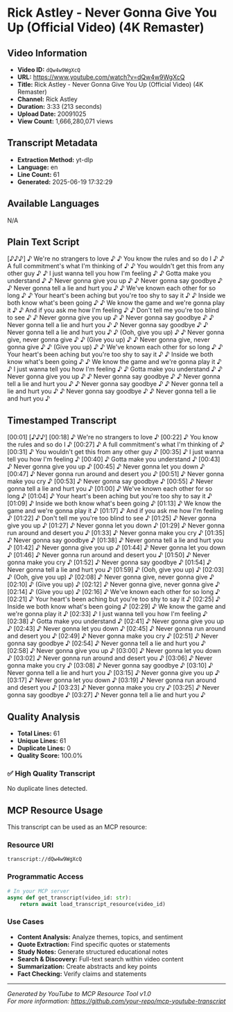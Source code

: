 # Rick Astley - Never Gonna Give You Up (Official Video) (4K Remaster)

## Video Information

- **Video ID:** `dQw4w9WgXcQ`
- **URL:** https://www.youtube.com/watch?v=dQw4w9WgXcQ
- **Title:** Rick Astley - Never Gonna Give You Up (Official Video) (4K Remaster)
- **Channel:** Rick Astley
- **Duration:** 3:33 (213 seconds)
- **Upload Date:** 20091025
- **View Count:** 1,666,280,071 views

## Transcript Metadata

- **Extraction Method:** yt-dlp
- **Language:** en
- **Line Count:** 61
- **Generated:** 2025-06-19 17:32:29

## Available Languages

N/A

## Plain Text Script

[♪♪♪] ♪ We're no strangers to love ♪ ♪ You know the rules and so do I ♪ ♪ A full commitment's what I'm thinking of ♪ ♪ You wouldn't get this from any other guy ♪ ♪ I just wanna tell you how I'm feeling ♪ ♪ Gotta make you understand ♪ ♪ Never gonna give you up ♪ ♪ Never gonna say goodbye ♪ ♪ Never gonna tell a lie and hurt you ♪ ♪ We've known each other for so long ♪ ♪ Your heart's been aching but you're too shy to say it ♪ ♪ Inside we both know what's been going ♪ ♪ We know the game and we're gonna play it ♪ ♪ And if you ask me how I'm feeling ♪ ♪ Don't tell me you're too blind to see ♪ ♪ Never gonna give you up ♪ ♪ Never gonna say goodbye ♪ ♪ Never gonna tell a lie and hurt you ♪ ♪ Never gonna say goodbye ♪ ♪ Never gonna tell a lie and hurt you ♪ ♪ (Ooh, give you up) ♪ ♪ Never gonna give, never gonna give ♪ ♪ (Give you up) ♪ ♪ Never gonna give, never gonna give ♪ ♪ (Give you up) ♪ ♪ We've known each other for so long ♪ ♪ Your heart's been aching but you're too shy to say it ♪ ♪ Inside we both know what's been going ♪ ♪ We know the game and we're gonna play it ♪ ♪ I just wanna tell you how I'm feeling ♪ ♪ Gotta make you understand ♪ ♪ Never gonna give you up ♪ ♪ Never gonna say goodbye ♪ ♪ Never gonna tell a lie and hurt you ♪ ♪ Never gonna say goodbye ♪ ♪ Never gonna tell a lie and hurt you ♪ ♪ Never gonna say goodbye ♪ ♪ Never gonna tell a lie and hurt you ♪

## Timestamped Transcript

[00:01] [♪♪♪]
[00:18] ♪ We're no strangers to love ♪
[00:22] ♪ You know the rules and so do I ♪
[00:27] ♪ A full commitment's what I'm thinking of ♪
[00:31] ♪ You wouldn't get this from any other guy ♪
[00:35] ♪ I just wanna tell you how I'm feeling ♪
[00:40] ♪ Gotta make you understand ♪
[00:43] ♪ Never gonna give you up ♪
[00:45] ♪ Never gonna let you down ♪
[00:47] ♪ Never gonna run around and desert you ♪
[00:51] ♪ Never gonna make you cry ♪
[00:53] ♪ Never gonna say goodbye ♪
[00:55] ♪ Never gonna tell a lie and hurt you ♪
[01:00] ♪ We've known each other for so long ♪
[01:04] ♪ Your heart's been aching but you're too shy to say it ♪
[01:09] ♪ Inside we both know what's been going ♪
[01:13] ♪ We know the game and we're gonna play it ♪
[01:17] ♪ And if you ask me how I'm feeling ♪
[01:22] ♪ Don't tell me you're too blind to see ♪
[01:25] ♪ Never gonna give you up ♪
[01:27] ♪ Never gonna let you down ♪
[01:29] ♪ Never gonna run around and desert you ♪
[01:33] ♪ Never gonna make you cry ♪
[01:35] ♪ Never gonna say goodbye ♪
[01:38] ♪ Never gonna tell a lie and hurt you ♪
[01:42] ♪ Never gonna give you up ♪
[01:44] ♪ Never gonna let you down ♪
[01:46] ♪ Never gonna run around and desert you ♪
[01:50] ♪ Never gonna make you cry ♪
[01:52] ♪ Never gonna say goodbye ♪
[01:54] ♪ Never gonna tell a lie and hurt you ♪
[01:59] ♪ (Ooh, give you up) ♪
[02:03] ♪ (Ooh, give you up) ♪
[02:08] ♪ Never gonna give, never gonna give ♪
[02:10] ♪ (Give you up) ♪
[02:12] ♪ Never gonna give, never gonna give ♪
[02:14] ♪ (Give you up) ♪
[02:16] ♪ We've known each other for so long ♪
[02:21] ♪ Your heart's been aching but you're too shy to say it ♪
[02:25] ♪ Inside we both know what's been going ♪
[02:29] ♪ We know the game and we're gonna play it ♪
[02:33] ♪ I just wanna tell you how I'm feeling ♪
[02:38] ♪ Gotta make you understand ♪
[02:41] ♪ Never gonna give you up ♪
[02:43] ♪ Never gonna let you down ♪
[02:45] ♪ Never gonna run around and desert you ♪
[02:49] ♪ Never gonna make you cry ♪
[02:51] ♪ Never gonna say goodbye ♪
[02:54] ♪ Never gonna tell a lie and hurt you ♪
[02:58] ♪ Never gonna give you up ♪
[03:00] ♪ Never gonna let you down ♪
[03:02] ♪ Never gonna run around and desert you ♪
[03:06] ♪ Never gonna make you cry ♪
[03:08] ♪ Never gonna say goodbye ♪
[03:10] ♪ Never gonna tell a lie and hurt you ♪
[03:15] ♪ Never gonna give you up ♪
[03:17] ♪ Never gonna let you down ♪
[03:19] ♪ Never gonna run around and desert you ♪
[03:23] ♪ Never gonna make you cry ♪
[03:25] ♪ Never gonna say goodbye ♪
[03:27] ♪ Never gonna tell a lie and hurt you ♪


## Quality Analysis

- **Total Lines:** 61
- **Unique Lines:** 61
- **Duplicate Lines:** 0
- **Quality Score:** 100.0%

### ✅ High Quality Transcript

No duplicate lines detected.



## MCP Resource Usage

This transcript can be used as an MCP resource:

### Resource URI
```
transcript://dQw4w9WgXcQ
```

### Programmatic Access
```python
# In your MCP server
async def get_transcript(video_id: str):
    return await load_transcript_resource(video_id)
```

### Use Cases
- **Content Analysis:** Analyze themes, topics, and sentiment
- **Quote Extraction:** Find specific quotes or statements  
- **Study Notes:** Generate structured educational notes
- **Search & Discovery:** Full-text search within video content
- **Summarization:** Create abstracts and key points
- **Fact Checking:** Verify claims and statements

---

*Generated by YouTube to MCP Resource Tool v1.0*  
*For more information: https://github.com/your-repo/mcp-youtube-transcript*
